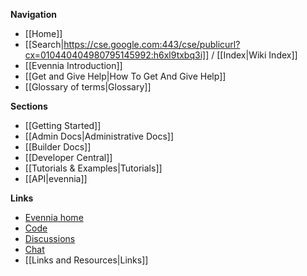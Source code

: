 
**Navigation**

- [[Home]]
- [[Search|https://cse.google.com:443/cse/publicurl?cx=010440404980795145992:h6xl9txbq3i]] / [[Index|Wiki Index]]
- [[Evennia Introduction]]
- [[Get and Give Help|How To Get And Give Help]]
- [[Glossary of terms|Glossary]]

**Sections**

- [[Getting Started]]
- [[Admin Docs|Administrative Docs]]
- [[Builder Docs]]
- [[Developer Central]]
- [[Tutorials & Examples|Tutorials]]
- [[API|evennia]]

**Links**

- [Evennia home](http://www.evennia.com/)
- [Code](https://github.com/evennia/evennia)
- [Discussions](https://groups.google.com/forum/#!forum/evennia)
- [Chat](http://webchat.freenode.net/?channels=evennia&uio=MT1mYWxzZSY5PXRydWUmMTE9MTk1JjEyPXRydWUbb)
- [[Links and Resources|Links]]

